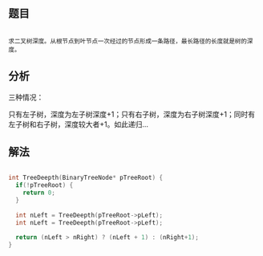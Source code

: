 
## 题目

```

求二叉树深度。从根节点到叶节点一次经过的节点形成一条路径，最长路径的长度就是树的深度。

```

## 分析

三种情况：

只有左子树，深度为左子树深度+1；只有右子树，深度为右子树深度+1；同时有左子树和右子树，深度较大者+1。如此递归...

## 解法

```c

int TreeDeepth(BinaryTreeNode* pTreeRoot) {
  if(!pTreeRoot) {
    return 0;
  }
  
  int nLeft = TreeDeepth(pTreeRoot->pLeft);
  int nLeft = TreeDeepth(pTreeRoot->pLeft);
  
  return (nLeft > nRight) ? (nLeft + 1) : (nRight+1);
}

```


